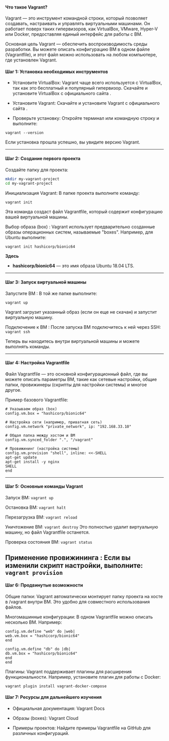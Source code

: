 #### Что такое Vagrant?

Vagrant — это инструмент командной строки, который позволяет создавать, настраивать и управлять виртуальными машинами. Он работает поверх таких гипервизоров, как VirtualBox, VMware, Hyper-V или Docker, предоставляя единый интерфейс для работы с ВМ.

Основная цель Vagrant — обеспечить воспроизводимость среды разработки. Вы можете описать конфигурацию ВМ в одном файле (Vagrantfile), и этот файл можно использовать на любом компьютере, где установлен Vagrant.
#### Шаг 1: Установка необходимых инструментов

- Установите VirtualBox: 
    Vagrant чаще всего используется с VirtualBox, так как это бесплатный и популярный гипервизор.
    Скачайте и установите VirtualBox с официального сайта .
     

- Установите Vagrant: 
    Скачайте и установите Vagrant с официального сайта .
     

- Проверьте установку:
Откройте терминал или командную строку и выполните: 

```vagrant --version```

Если установка прошла успешно, вы увидите версию Vagrant. 

---
#### Шаг 2: Создание первого проекта

Создайте папку для проекта: 
``` Bash
mkdir my-vagrant-project
cd my-vagrant-project
```

Инициализация Vagrant:
В папке проекта выполните команду:

```vagrant init```

Эта команда создаст файл Vagrantfile, который содержит конфигурацию вашей виртуальной машины.

Выбор образа (box) :
Vagrant использует предварительно созданные образы операционных систем, называемые "boxes". Например, для Ubuntu выполните:
```
vagrant init hashicorp/bionic64     
```     

**Здесь** 
- **hashicorp/bionic64** — это имя образа Ubuntu 18.04 LTS. 

---
#### Шаг 3: Запуск виртуальной машины
Запустите ВМ :
В той же папке выполните: 

```vagrant up```

Vagrant загрузит указанный образ (если он еще не скачан) и запустит виртуальную машину.

Подключение к ВМ :
После запуска ВМ подключитесь к ней через SSH:
`vagrant ssh`

Теперь вы находитесь внутри виртуальной машины и можете выполнять команды. 

---
#### Шаг 4: Настройка Vagrantfile

Файл Vagrantfile — это основной конфигурационный файл, где вы можете описать параметры ВМ, такие как сетевые настройки, общие папки, провижинеры (скрипты для настройки системы) и многое другое.

Пример базового Vagrantfile:

```Vagrant.configure("2") do |config|
# Указываем образ (box)
config.vm.box = "hashicorp/bionic64"

# Настройка сети (например, приватная сеть)
config.vm.network "private_network", ip: "192.168.33.10"

# Общая папка между хостом и ВМ
config.vm.synced_folder ".", "/vagrant"

# Провижининг (настройка системы)
config.vm.provision "shell", inline: <<-SHELL
apt-get update
apt-get install -y nginx
SHELL
end
```
---
#### Шаг 5: Основные команды Vagrant

Запуск ВМ:
```vagrant up```

Остановка ВМ:
```vagrant halt```

Перезагрузка ВМ:
```vagrant reload```

Уничтожение ВМ:
```vagrant destroy```
Это полностью удалит виртуальную машину, но файл Vagrantfile останется.

Проверка состояния ВМ:
```vagrant status```

Применение провижининга :
Если вы изменили скрипт настройки, выполните:
```vagrant provision```
---
#### Шаг 6: Продвинутые возможности

Общие папки:
Vagrant автоматически монтирует папку проекта на хосте в /vagrant внутри ВМ. Это удобно для совместного использования файлов. 

Многомашинные конфигурации:
В одном Vagrantfile можно описать несколько ВМ. Например:

```Vagrant.configure("2") do |config|
config.vm.define "web" do |web|
web.vm.box = "hashicorp/bionic64"
end

config.vm.define "db" do |db|
db.vm.box = "hashicorp/bionic64"
end
end
```


Плагины:
Vagrant поддерживает плагины для расширения функциональности. Например, установите плагин для работы с Docker:

```vagrant plugin install vagrant-docker-compose```

#### Шаг 7: Ресурсы для дальнейшего изучения

- Официальная документация:
    Vagrant Docs 
     

- Образы (boxes):
    Vagrant Cloud 
     

- Примеры проектов:
    Найдите примеры Vagrantfile на GitHub для различных конфигураций.
         
     